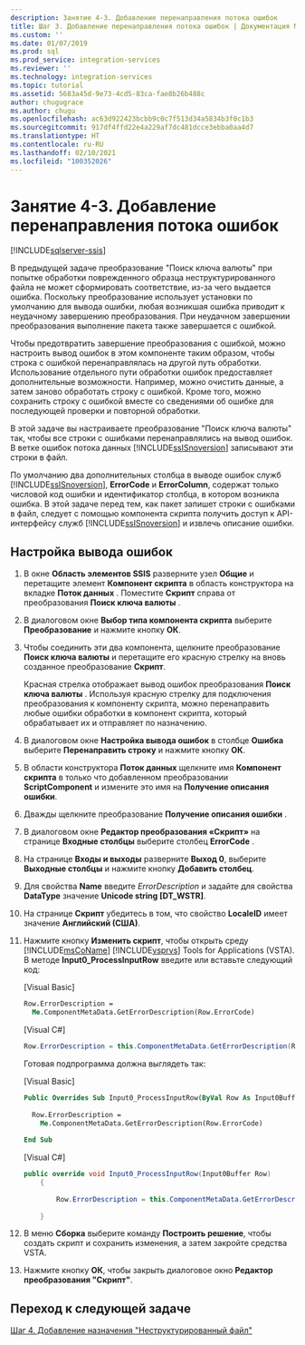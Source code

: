 ```yaml
---
description: Занятие 4-3. Добавление перенаправления потока ошибок
title: Шаг 3. Добавление перенаправления потока ошибок | Документация Майкрософт
ms.custom: ''
ms.date: 01/07/2019
ms.prod: sql
ms.prod_service: integration-services
ms.reviewer: ''
ms.technology: integration-services
ms.topic: tutorial
ms.assetid: 5683a45d-9e73-4cd5-83ca-fae8b26b488c
author: chugugrace
ms.author: chugu
ms.openlocfilehash: ac63d922423bcbb9c0c7f513d34a5834b3f0c1b3
ms.sourcegitcommit: 917df4ffd22e4a229af7dc481dcce3ebba0aa4d7
ms.translationtype: HT
ms.contentlocale: ru-RU
ms.lasthandoff: 02/10/2021
ms.locfileid: "100352026"
---
```

# <a name="lesson-4-3-add-error-flow-redirection"></a>Занятие 4-3. Добавление перенаправления потока ошибок

[!INCLUDE[sqlserver-ssis](../includes/applies-to-version/sqlserver-ssis.md)]



В предыдущей задаче преобразование "Поиск ключа валюты" при попытке обработки поврежденного образца неструктурированного файла не может сформировать соответствие, из-за чего выдается ошибка. Поскольку преобразование использует установки по умолчанию для вывода ошибки, любая возникшая ошибка приводит к неудачному завершению преобразования. При неудачном завершении преобразования выполнение пакета также завершается с ошибкой.  
  
Чтобы предотвратить завершение преобразования с ошибкой, можно настроить вывод ошибок в этом компоненте таким образом, чтобы строка с ошибкой перенаправлялась на другой путь обработки. Использование отдельного пути обработки ошибок предоставляет дополнительные возможности. Например, можно очистить данные, а затем заново обработать строку с ошибкой. Кроме того, можно сохранить строку с ошибкой вместе со сведениями об ошибке для последующей проверки и повторной обработки.  
  
В этой задаче вы настраиваете преобразование "Поиск ключа валюты" так, чтобы все строки с ошибками перенаправлялись на вывод ошибок. В ветке ошибок потока данных [!INCLUDE[ssISnoversion](../includes/ssisnoversion-md.md)] записывают эти строки в файл.  
  
По умолчанию два дополнительных столбца в выводе ошибок служб [!INCLUDE[ssISnoversion](../includes/ssisnoversion-md.md)], **ErrorCode** и **ErrorColumn**, содержат только числовой код ошибки и идентификатор столбца, в котором возникла ошибка. В этой задаче перед тем, как пакет запишет строки с ошибками в файл, следует с помощью компонента скрипта получить доступ к API-интерфейсу служб [!INCLUDE[ssISnoversion](../includes/ssisnoversion-md.md)] и извлечь описание ошибки.  
  
## <a name="configure-an-error-output"></a>Настройка вывода ошибок  
  
1.  В окне **Область элементов SSIS** разверните узел **Общие** и перетащите элемент **Компонент скрипта** в область конструктора на вкладке **Поток данных** . Поместите **Скрипт** справа от преобразования **Поиск ключа валюты** .  
  
2.  В диалоговом окне **Выбор типа компонента скрипта** выберите **Преобразование** и нажмите кнопку **ОК**.  
  
3.  Чтобы соединить эти два компонента, щелкните преобразование **Поиск ключа валюты** и перетащите его красную стрелку на вновь созданное преобразование **Скрипт**.  
  
    Красная стрелка отображает вывод ошибок преобразования **Поиск ключа валюты** . Используя красную стрелку для подключения преобразования к компоненту скрипта, можно перенаправить любые ошибки обработки в компонент скрипта, который обрабатывает их и отправляет по назначению.  
  
4.  В диалоговом окне **Настройка вывода ошибок** в столбце **Ошибка** выберите **Перенаправить строку** и нажмите кнопку **ОК**.  
  
5.  В области конструктора **Поток данных** щелкните имя **Компонент скрипта** в только что добавленном преобразовании **ScriptComponent** и измените это имя на **Получение описания ошибки**.  
  
6.  Дважды щелкните преобразование **Получение описания ошибки** .  
  
7.  В диалоговом окне **Редактор преобразования «Скрипт»** на странице **Входные столбцы** выберите столбец **ErrorCode** .  
  
8.  На странице **Входы и выходы** разверните **Выход 0**, выберите **Выходные столбцы** и нажмите кнопку **Добавить столбец**.  
  
9. Для свойства **Name** введите *ErrorDescription* и задайте для свойства **DataType** значение **Unicode string [DT_WSTR]**.  
  
10. На странице **Скрипт** убедитесь в том, что свойство **LocaleID** имеет значение **Английский (США)**.
  
11. Нажмите кнопку **Изменить скрипт**, чтобы открыть среду [!INCLUDE[msCoName](../includes/msconame-md.md)] [!INCLUDE[vsprvs](../includes/vsprvs-md.md)] Tools for Applications (VSTA). В методе **Input0_ProcessInputRow** введите или вставьте следующий код:  
  
    [Visual Basic]  
  
    ```vb  
    Row.ErrorDescription =   
      Me.ComponentMetaData.GetErrorDescription(Row.ErrorCode)  
    ```  
  
    [Visual C#]  
  
    ```cs
    Row.ErrorDescription = this.ComponentMetaData.GetErrorDescription(Row.ErrorCode);  
    ```  
  
    Готовая подпрограмма должна выглядеть так:  
  
    [Visual Basic]  
  
    ```vb
    Public Overrides Sub Input0_ProcessInputRow(ByVal Row As Input0Buffer)  
  
      Row.ErrorDescription =   
        Me.ComponentMetaData.GetErrorDescription(Row.ErrorCode)  
  
    End Sub  
    ```  
  
    [Visual C#]  
  
    ```cs
    public override void Input0_ProcessInputRow(Input0Buffer Row)  
        {  
  
            Row.ErrorDescription = this.ComponentMetaData.GetErrorDescription(Row.ErrorCode);  
  
        }  
    ```  
  
12. В меню **Сборка** выберите команду **Построить решение**, чтобы создать скрипт и сохранить изменения, а затем закройте средства VSTA.  
  
13. Нажмите кнопку **ОК**, чтобы закрыть диалоговое окно **Редактор преобразования "Скрипт"**.  
  
## <a name="go-to-next-task"></a>Переход к следующей задаче
[Шаг 4. Добавление назначения "Неструктурированный файл"](../integration-services/lesson-4-4-adding-a-flat-file-destination.md)  
  
  
  
